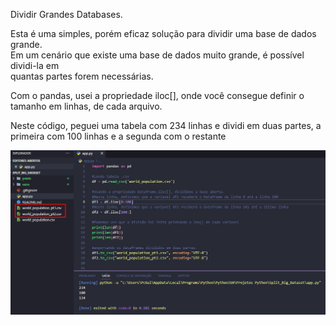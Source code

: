 Dividir Grandes Databases.

Esta é uma simples, porém eficaz solução para dividir uma base de dados grande.<br>
Em um cenário que existe uma base de dados muito grande, é possível dividi-la em <br>
quantas partes forem necessárias.

Com o pandas, usei a propriedade iloc[], onde você consegue definir o tamanho em linhas, de
cada arquivo.

Neste código, peguei uma tabela com 234 linhas e dividi em duas partes, a primeira com 100 linhas
e a segunda com o restante

<img src='https://github.com/guilhermebrumatti/guilhermebrumatti/blob/main/split_big_database_print1.jpg?raw=true' />


